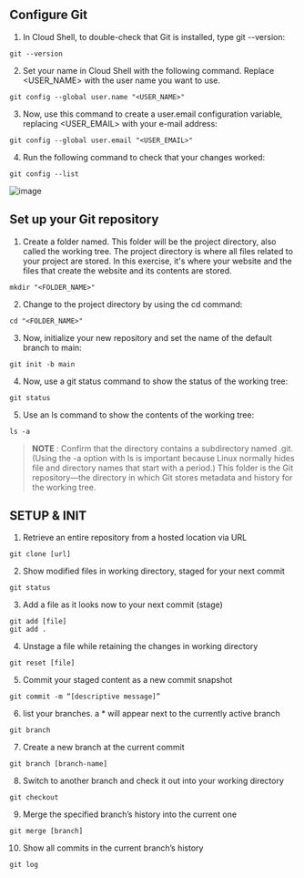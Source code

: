 ## Configure Git
1. In Cloud Shell, to double-check that Git is installed, type git --version:
```
git --version
```

2. Set your name in Cloud Shell with the following command. Replace <USER_NAME> with the user name you want to use.
```
git config --global user.name "<USER_NAME>"
```

3. Now, use this command to create a user.email configuration variable, replacing <USER_EMAIL> with your e-mail address:
```
git config --global user.email "<USER_EMAIL>"
```

4. Run the following command to check that your changes worked:
```
git config --list
```

![image](https://github.com/user-attachments/assets/2754affc-4a41-476e-a259-d052f504020c)

## Set up your Git repository
1. Create a folder named. This folder will be the project directory, also called the working tree. The project directory is where all files related to your project are stored. In this exercise, it's where your website and the files that create the website and its contents are stored.
```
mkdir "<FOLDER_NAME>"
```

2. Change to the project directory by using the cd command:
```
cd "<FOLDER_NAME>"
```

3. Now, initialize your new repository and set the name of the default branch to main:
```
git init -b main
```

4. Now, use a git status command to show the status of the working tree:
```
git status
```

5. Use an ls command to show the contents of the working tree:
```
ls -a
```
> **NOTE** : 
> Confirm that the directory contains a subdirectory named .git. (Using the -a option with ls is important because Linux normally hides file and directory names that start with a period.) This folder is the Git repository—the directory in which Git stores metadata and history for the working tree.

## SETUP & INIT
1. Retrieve an entire repository from a hosted location via URL
```
git clone [url]
```

2. Show modified files in working directory, staged for your next commit
```
git status
```

3. Add a file as it looks now to your next commit (stage)
```
git add [file]
git add .
```

4. Unstage a file while retaining the changes in working directory
```
git reset [file]
```

5. Commit your staged content as a new commit snapshot
```
git commit -m “[descriptive message]”
```

6. list your branches. a * will appear next to the currently active branch
```
git branch
```

7. Create a new branch at the current commit
```
git branch [branch-name]
```

8. Switch to another branch and check it out into your working directory
```
git checkout
```

9. Merge the specified branch’s history into the current one
```
git merge [branch]
```

10. Show all commits in the current branch’s history 
```
git log
```
